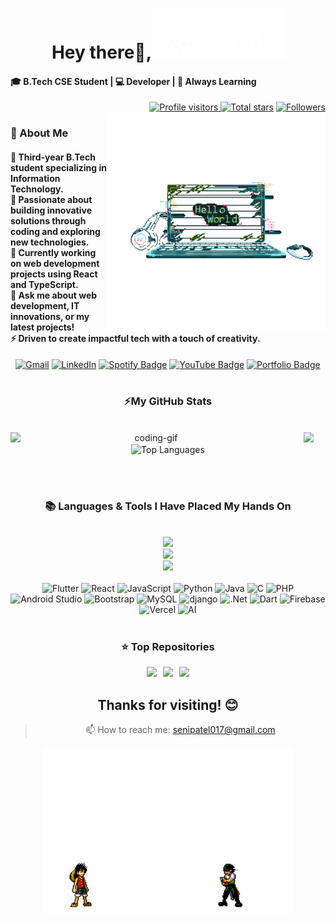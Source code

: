 
<!-- Greeting -->
<h1 align="center">Hey there👋,<img src="https://github.com/Dibyaranjan27/senipatel/blob/main/image.png" alt="Name picture" style="width:300; height:80px"/></h1>

<h4 align="left">🎓 B.Tech CSE Student | 💻 Developer | 🚀 Always Learning </h4>

 <div align="right">
  <a href="https://github.com/senipatel"> <img width="120px" alt="Profile visitors" title="GitHub profile visitors" src="https://api.visitorbadge.io/api/visitors?path=senipatel_profile&style=for-the-badge&color=5FABEE&label=Visitors&logo=eye"/> </a>
  <a href="https://api.github-star-counter.workers.dev/user/senipatel">
    <img width="115px" 
         alt="Total stars" 
         title="Total stars on GitHub" 
         src="https://custom-icon-badges.herokuapp.com/badge/dynamic/json?logo=star&label=Stars&style=for-the-badge&query=%24.stars&url=https://api.github-star-counter.workers.dev/user/senipatel" /></a>
  <a href="https://github.com/senipatel?tab=followers">
    <img width="147px" 
         alt="Followers" 
         title="Follow me on GitHub" 
         src="https://custom-icon-badges.herokuapp.com/github/followers/senipatel?&style=for-the-badge&logo=person-add&label=Followers&logoColor=white" /></a>
</div>

<img align="right" alt="coding-gif" width="350" src="https://github.com/Dibyaranjan27/senipatel/blob/main/helloworld.gif">

<!-- about me -->
<div align="left">
<h3>💫 About Me</h3>
<h4>🌟 Third-year B.Tech student specializing in Information Technology.<br>
🌱 Passionate about building innovative solutions through coding and exploring new technologies.<br>
🔭 Currently working on web development projects using React and TypeScript.<br>
💬 Ask me about web development, IT innovations, or my latest projects!<br>
⚡ Driven to create impactful tech with a touch of creativity.</h4>
</div>



 <div align="center"> 
        <a href="mailto:senipatel017@gmail.com"><img src="https://img.shields.io/badge/Gmail-333333?style=for-the-badge&logo=gmail&logoColor=red" alt="Gmail" /></a> 
        <a href="https://www.linkedin.com/in/dibyaranjan-maharana-1228012b2/" target="_blank"><img src="https://img.shields.io/badge/LinkedIn-0077B5?style=for-the-badge&logo=linkedin&logoColor=white" alt="LinkedIn" /></a> 
        <a href="https://open.spotify.com/playlist/your-playlist-id" target="_blank">
          <img src="https://img.shields.io/badge/Spotify-1CAC78?style=for-the-badge&logo=spotify&logoColor=ECEFF4" alt="Spotify Badge"></a>
        <a href="https://www.youtube.com/playlist?list=your-playlist-id" target="_blank">
          <img src="https://img.shields.io/badge/YouTube-BF616A?style=for-the-badge&logo=youtube&logoColor=ECEFF4" alt="YouTube Badge"></a>
        <a href="https://your-portfolio-url" target="_blank">
          <img src="https://img.shields.io/badge/Portfolio-505050?style=for-the-badge&logo=web&logoColor=white&labelColor=505050" alt="Portfolio Badge"></a>
      </div>
</div></h4>

</div>
<br/>

<!-- git stat-->
<h3 align="center">⚡My GitHub Stats</h3>

<br/>
<div align="center">

  <img align="left" alt="coding-gif" width="450" src="https://github.com/Dibyaranjan27/senipatel/blob/main/In%20The%20Zone.gif">
<img width="340" src="https://github-readme-stats.vercel.app/api?username=senipatel&count_private=true&show_icons=true&theme=jolly&rank_icon=github&border_radius=10"/>
<br/>

  <img width="340" src="https://github-readme-stats.vercel.app/api/top-langs/?username=senipatel&theme=jolly&hide_border=false&include_all_commits=false&count_private=false&layout=compact" alt="Top Languages">
</div>

<br/><br/>

<!-- lang-->
<h3 align="center">📚 Languages & Tools I Have Placed My Hands On</h3>

<br/>

<div align="center">
  <img src="https://skillicons.dev/icons?i=flutter,dart,django,nodejs,dotnet,mongodb,github,react,vite" /><br>
  <img src="https://skillicons.dev/icons?i=python,bootstrap,html,css,tailwind,vscode,git,firebase,figma" /><br>
  <img src="https://skillicons.dev/icons?i=javascript,postgresql,ai,mysql,java,c,php,androidstudio,ubuntu" /><br>
</div>

<br/>

<div align="center">
  <img src="https://img.shields.io/badge/flutter-%2302569B.svg?style=for-the-badge&logo=flutter&logoColor=white" alt="Flutter" /> 
  <img src="https://img.shields.io/badge/react-%2361DAFB.svg?style=for-the-badge&logo=react&logoColor=white" alt="React" />
  <img src="https://img.shields.io/badge/javascript-%23323330.svg?style=for-the-badge&logo=javascript&logoColor=%23F7DF1E" alt="JavaScript" />
  <img src="https://img.shields.io/badge/python-3670A0?style=for-the-badge&logo=python&logoColor=ffdd54" alt="Python" />
  <img src="https://img.shields.io/badge/java-%23ED8B00.svg?style=for-the-badge&logo=openjdk&logoColor=white" alt="Java" />
  <img src="https://img.shields.io/badge/c-%23A8B9CC.svg?style=for-the-badge&logo=c&logoColor=white" alt="C" />
  <img src="https://img.shields.io/badge/php-%23777BB4.svg?style=for-the-badge&logo=php&logoColor=white" alt="PHP" />
  <img src="https://img.shields.io/badge/androidstudio-%233DDC84.svg?style=for-the-badge&logo=android-studio&logoColor=white" alt="Android Studio" />
  <img src="https://img.shields.io/badge/bootstrap-%23563D7C.svg?style=for-the-badge&logo=bootstrap&logoColor=white" alt="Bootstrap" />
  <img src="https://img.shields.io/badge/mysql-4479A1.svg?style=for-the-badge&logo=mysql&logoColor=white" alt="MySQL" />
  <img src="https://img.shields.io/badge/django-%23646CFF.svg?style=for-the-badge&logo=django&logoColor=white" alt="django" />
  <img src="https://img.shields.io/badge/.NET-5C2D91?style=for-the-badge&logo=.net&logoColor=white" alt=".Net" />
  <img src="https://img.shields.io/badge/dart-%230175C2.svg?style=for-the-badge&logo=dart&logoColor=white" alt="Dart" />
  <img src="https://img.shields.io/badge/firebase-%23FFCA28.svg?style=for-the-badge&logo=firebase&logoColor=white" alt="Firebase" />
  <img src="https://img.shields.io/badge/vercel-%23000000.svg?style=for-the-badge&logo=vercel&logoColor=white" alt="Vercel" />
  <img src="https://img.shields.io/badge/ai-%23FF6F61.svg?style=for-the-badge&logo=artificial-intelligence&logoColor=white" alt="AI" /> 
</div>

<br/>

  
<!-- top repo and teck stack-->
<div align="center">
<h3>⭐️ Top Repositories</h3>
  <div style="display: flex; justify-content: center; gap: 10px;">
    <a href="https://github.com/senipatel/Encrypt-Decrypt-and-SQL-Injection-Detector">
        <img width=395 src="https://github-readme-stats.vercel.app/api/pin/?username=senipatel&repo=Encrypt-Decrypt-and-SQL-Injection-Detector&theme=jolly" /></a>
    <a href="https://github.com/senipatel/Eco-friendly_lifestyle_tracker">
        <img width=395 src="https://github-readme-stats.vercel.app/api/pin/?username=senipatel&repo=Eco-friendly_lifestyle_tracker&theme=jolly" />
    </a>
    <a href="https://github.com/senipatel/Compiler-Design-Tool-project">
        <img width=395 src="https://github-readme-stats.vercel.app/api/pin/?username=senipatel&repo=Compiler-Design-Tool-project&theme=jolly" />
    </a>
</div>

## Thanks for visiting! 😊

> 📫 How to reach me: [senipatel017@gmail.com](mailto:senipatel017@gmail.com)


<!-- ending-->
<a href="https://github.com/Dibyaranjan27/Dibyaranjan27/blob/main/chill-and-work.gif"><img src="We%20Heart%20It.gif" alt="Fallout GIF" style="width:400px; height:auto"/></a>

<img src="https://www.animatedimages.org/data/media/562/animated-line-image-0124.gif" width="1920" height=0.4/>
